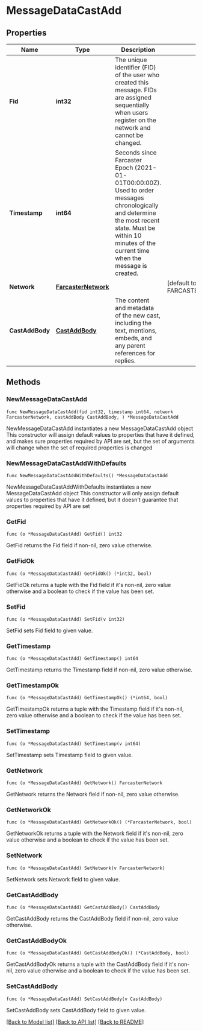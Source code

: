 # MessageDataCastAdd

## Properties

Name | Type | Description | Notes
------------ | ------------- | ------------- | -------------
**Fid** | **int32** | The unique identifier (FID) of the user who created this message. FIDs are assigned sequentially when users register on the network and cannot be changed. | 
**Timestamp** | **int64** | Seconds since Farcaster Epoch (2021-01-01T00:00:00Z). Used to order messages chronologically and determine the most recent state. Must be within 10 minutes of the current time when the message is created. | 
**Network** | [**FarcasterNetwork**](FarcasterNetwork.md) |  | [default to FARCASTERNETWORK_FARCASTER_NETWORK_MAINNET]
**CastAddBody** | [**CastAddBody**](CastAddBody.md) | The content and metadata of the new cast, including the text, mentions, embeds, and any parent references for replies. | 

## Methods

### NewMessageDataCastAdd

`func NewMessageDataCastAdd(fid int32, timestamp int64, network FarcasterNetwork, castAddBody CastAddBody, ) *MessageDataCastAdd`

NewMessageDataCastAdd instantiates a new MessageDataCastAdd object
This constructor will assign default values to properties that have it defined,
and makes sure properties required by API are set, but the set of arguments
will change when the set of required properties is changed

### NewMessageDataCastAddWithDefaults

`func NewMessageDataCastAddWithDefaults() *MessageDataCastAdd`

NewMessageDataCastAddWithDefaults instantiates a new MessageDataCastAdd object
This constructor will only assign default values to properties that have it defined,
but it doesn't guarantee that properties required by API are set

### GetFid

`func (o *MessageDataCastAdd) GetFid() int32`

GetFid returns the Fid field if non-nil, zero value otherwise.

### GetFidOk

`func (o *MessageDataCastAdd) GetFidOk() (*int32, bool)`

GetFidOk returns a tuple with the Fid field if it's non-nil, zero value otherwise
and a boolean to check if the value has been set.

### SetFid

`func (o *MessageDataCastAdd) SetFid(v int32)`

SetFid sets Fid field to given value.


### GetTimestamp

`func (o *MessageDataCastAdd) GetTimestamp() int64`

GetTimestamp returns the Timestamp field if non-nil, zero value otherwise.

### GetTimestampOk

`func (o *MessageDataCastAdd) GetTimestampOk() (*int64, bool)`

GetTimestampOk returns a tuple with the Timestamp field if it's non-nil, zero value otherwise
and a boolean to check if the value has been set.

### SetTimestamp

`func (o *MessageDataCastAdd) SetTimestamp(v int64)`

SetTimestamp sets Timestamp field to given value.


### GetNetwork

`func (o *MessageDataCastAdd) GetNetwork() FarcasterNetwork`

GetNetwork returns the Network field if non-nil, zero value otherwise.

### GetNetworkOk

`func (o *MessageDataCastAdd) GetNetworkOk() (*FarcasterNetwork, bool)`

GetNetworkOk returns a tuple with the Network field if it's non-nil, zero value otherwise
and a boolean to check if the value has been set.

### SetNetwork

`func (o *MessageDataCastAdd) SetNetwork(v FarcasterNetwork)`

SetNetwork sets Network field to given value.


### GetCastAddBody

`func (o *MessageDataCastAdd) GetCastAddBody() CastAddBody`

GetCastAddBody returns the CastAddBody field if non-nil, zero value otherwise.

### GetCastAddBodyOk

`func (o *MessageDataCastAdd) GetCastAddBodyOk() (*CastAddBody, bool)`

GetCastAddBodyOk returns a tuple with the CastAddBody field if it's non-nil, zero value otherwise
and a boolean to check if the value has been set.

### SetCastAddBody

`func (o *MessageDataCastAdd) SetCastAddBody(v CastAddBody)`

SetCastAddBody sets CastAddBody field to given value.



[[Back to Model list]](../README.md#documentation-for-models) [[Back to API list]](../README.md#documentation-for-api-endpoints) [[Back to README]](../README.md)


